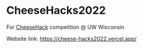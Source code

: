 # CheeseHacks2022

For [CheeseHack](https://cheesehacks.webdevuw.org/) competition @ UW Wisconsin

Website link: https://cheese-hacks2022.vercel.app/
